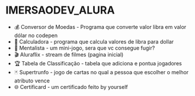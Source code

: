 # IMERSAODEV_ALURA

<ul>
        <li>💰 Conversor de Moedas - Programa que converte valor libra em valor dólar no codepen</li>
        <li>🔢 Calculadora - programa que calcula valores de libra para dollar</li>
        <li>🔮 Mentalista - um mini-jogo, sera que vc consegue fugir?</li>
        <li>🎬 Aluraflix - stream de filmes (pagina inicial) </li>
        <li>🏆 Tabela de Classificação - tabela que adiciona e pontua jogadores</li>
        <li>🃏 Supertrunfo - jogo de cartas no qual a pessoa que escolher o melhor atributo vence</li>
        <li>🌐 Certificard - um certificado feito by yourself</li>
</ul>
